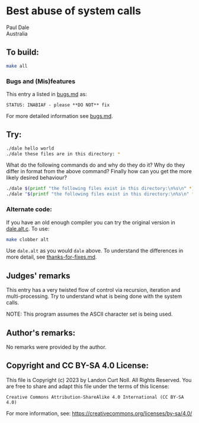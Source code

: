 # Best abuse of system calls

Paul Dale\
Australia

## To build:

```sh
make all
```


### Bugs and (Mis)features

This entry a listed in [bugs.md](/bugs.md) as:

```
STATUS: INABIAF - please **DO NOT** fix
```

For more detailed information see [bugs.md](/bugs.md#1988dale-readmemd).


## Try:

```sh
./dale hello world
./dale these files are in this directory: *
```

What do the following commands do and why do they do it? Why do they differ in
format from the above command? Finally how can you get the more likely desired
behaviour?


```sh
./dale $(printf "the following files exist in this directory:\n%s\n" *)
./dale "$(printf "the following files exist in this directory:\n%s\n" *)"
```

### Alternate code:

If you have an old enough compiler you can try the original version in
[dale.alt.c](dale.alt.c). To use:

```sh
make clobber alt
```

Use `dale.alt` as you would `dale` above. To understand the differences in more
detail, see [thanks-for-fixes.md](/thanks-for-fixes.md).


## Judges' remarks

This entry has a very twisted flow of control via recursion, iteration
and multi-processing.  Try to understand what is being done with the
system calls.

NOTE: This program assumes the ASCII character set is being used.

## Author's remarks:

No remarks were provided by the author.


## Copyright and CC BY-SA 4.0 License:

This file is Copyright (c) 2023 by Landon Curt Noll.  All Rights Reserved.
You are free to share and adapt this file under the terms of this license:

    Creative Commons Attribution-ShareAlike 4.0 International (CC BY-SA 4.0)

For more information, see: https://creativecommons.org/licenses/by-sa/4.0/
